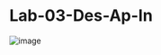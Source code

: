 # Lab-03-Des-Ap-In


![image](https://user-images.githubusercontent.com/118281223/230742406-9effb6c2-2fd9-48d6-9636-f0cce02b3251.png)
